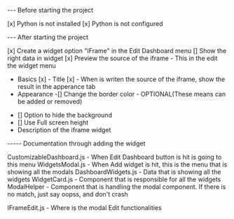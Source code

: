 
--- Before starting the project

[x] Python is not installed
[x] Python is not configured

--- After starting the project

[x] Create a widget option "IFrame" in the Edit Dashboard menu
[] Show the right data in widget
[x] Preview the source of the iframe - This in the edit the widget menu
* Basics
 [x] - Title 
 [x] - When is writen the source of the iframe, show the result in the apperance tab
* Appearance
 -[] Change the border color - OPTIONAL(These means can be added or removed)
 - [] Option to hide the background
 - [] Use Full screen height
 - Description of the iframe widget

----- Documentation through adding the widget



CustomizableDashboard.js - When Edit Dashboard button is hit is going to this menu
WidgetsModal.js - When Add widget is hit, this is the menu that is showing all the modals
DashboardWidgets.js - Data that is showing all the widgets
WidgetCard.js - Component that is responsible for all the widgets
ModalHelper - Component that is handling the modal component. If there is no match, just say oopss, and don't crash 

IFrameEdit.js - Where is the modal Edit functionalities
